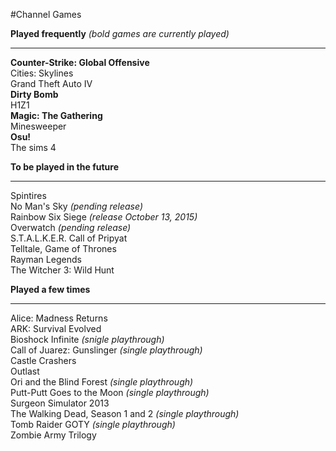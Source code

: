 #Channel Games

**Played frequently** _(bold games are currently played)_
*****
**Counter-Strike: Global Offensive**  
Cities: Skylines  
Grand Theft Auto IV  
**Dirty Bomb**  
H1Z1  
**Magic: The Gathering**  
Minesweeper  
**Osu!**  
The sims 4  
  
**To be played in the future**
*****
Spintires  
No Man's Sky _(pending release)_  
Rainbow Six Siege _(release October 13, 2015)_  
Overwatch _(pending release)_  
S.T.A.L.K.E.R. Call of Pripyat  
Telltale, Game of Thrones  
Rayman Legends  
The Witcher 3: Wild Hunt  

**Played a few times**
*****
Alice: Madness Returns  
ARK: Survival Evolved  
Bioshock Infinite _(snigle playthrough)_  
Call of Juarez: Gunslinger _(single playthrough)_  
Castle Crashers  
Outlast  
Ori and the Blind Forest _(single playthrough)_  
Putt-Putt Goes to the Moon _(single playthrough)_  
Surgeon Simulator 2013  
The Walking Dead, Season 1 and 2 _(single playthrough)_  
Tomb Raider GOTY _(single playthrough)_  
Zombie Army Trilogy  

